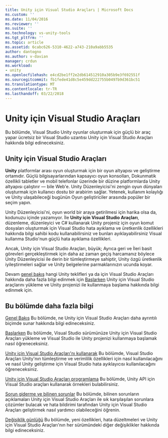 ```yaml
---
title: Unity için Visual Studio Araçları | Microsoft Docs
ms.custom: ''
ms.date: 11/04/2016
ms.reviewer: ''
ms.suite: ''
ms.technology: vs-unity-tools
ms.tgt_pltfrm: ''
ms.topic: article
ms.assetid: 6cabc626-5310-4622-a743-210a9abb5535
author: dantogno
ms.author: v-davian
manager: crdun
ms.workload:
- unity
ms.openlocfilehash: e4cd2be1ff2e2db614512910a305b9e3f692551f
ms.sourcegitcommit: fb1fede41d8c5e459dd222755b0497b9d361bc51
ms.translationtype: MT
ms.contentlocale: tr-TR
ms.lasthandoff: 03/22/2018
---
```

# <a name="visual-studio-tools-for-unity"></a>Unity için Visual Studio Araçları
Bu bölümde, Visual Studio Unity oyunlar oluşturmak için güçlü bir araç yapar ücretsiz bir Visual Studio uzantısı Unity için Visual Studio Araçları hakkında bilgi edineceksiniz.

## <a name="visual-studio-tools-for-unity"></a>Unity için Visual Studio Araçları
 **Unity** platformlar arası oyun oluşturmak için bir oyun altyapısı ve geliştirme ortamıdır. Güçlü bilgisayarlarından kapsayıcı oyun konsolları, Dokunmatik özellikli tabletler ve mobil telefonlar üzerinde bir düzine platformlarda Unity altyapısı çalıştırır — bile Web'e. Unity Düzenleyicisi'ni zengin oyun dünyaları oluşturmak için kullanıcı dostu bir arabirim sağlar. Yetenek, kullanım kolaylığı ve Unity ulaşabileceği bugünün Oyun geliştiriciler arasında popüler bir seçim yapın.

 Unity Düzenleyicisi'ni, oyun world bir araya getirilmesi için harika olsa da, kodunuzu içinde yazamıyor. İle **Unity için Visual Studio Araçları**, düzenleme, düzenleyici ve C# kullanarak Unity projeniz için oyun komut dosyaları oluşturmak için Visual Studio hata ayıklama ve üretkenlik özellikleri hakkında bilgi sahibi kodu kullanabilirsiniz ve bunları ayıklayabilirsiniz Visual kullanma Studio'nun güçlü hata ayıklama özellikleri.

 Ancak, Unity için Visual Studio Araçları, büyük; Ayrıca geri ve İleri basit görevleri gerçekleştirmek için daha az zaman geçiş harcamanız böylece Unity Düzenleyicisi ile derin bir tümleştirmeye sahiptir, Unity özgü üretkenlik iyileştirmeleri sağlar ve Unity belgelerine parmaklarınızın ucunda koyar.

 Devam [genel bakış](../cross-platform/overview-of-visual-studio-tools-for-unity.md) hangi Unity teklifleri ya da için Visual Studio Araçları hakkında daha fazla bilgi edinmek için [Başlarken](../cross-platform/getting-started-with-visual-studio-tools-for-unity.md) Unity için Visual Studio araçlarını yükleme ve Unity projenizi ile kullanmaya başlama hakkında bilgi edinmek için.

## <a name="more-in-this-section"></a>Bu bölümde daha fazla bilgi
 [Genel Bakış](../cross-platform/overview-of-visual-studio-tools-for-unity.md) Bu bölümde, ne Unity için Visual Studio Araçları daha ayrıntılı biçimde sunar hakkında bilgi edineceksiniz.

 [Başlarken](../cross-platform/getting-started-with-visual-studio-tools-for-unity.md) Bu bölümde, Visual Studio sürümünüze Unity için Visual Studio Araçları yükleme ve Visual Studio ile Unity projenizi kullanmaya başlamak nasıl öğreneceksiniz.

 [Unity için Visual Studio Araçları'nı kullanarak](../cross-platform/using-visual-studio-tools-for-unity.md) Bu bölümde, Visual Studio Araçları Unity'nın tümleştirme ve verimlilik özellikleri için nasıl kullanılacağını ve nasıl Unity geliştirme için Visual Studio hata ayıklayıcısı kullanılacağını öğreneceksiniz.

 [Unity için Visual Studio Araçları programlama](../cross-platform/programming-visual-studio-tools-for-unity.md) Bu bölümde, Unity API için Visual Studio araçları kullanarak örnekleri bulabilirsiniz.

 [Sorun giderme ve bilinen sorunlar](../cross-platform/troubleshooting-and-known-issues-visual-studio-tools-for-unity.md) Bu bölümde, bilinen sorunların açıklamaları Unity için Visual Studio Araçları ile sık karşılaşılan sorunlara çözümler bulacak ve hata bildirimi tarafından Unity için Visual Studio Araçları geliştirmek nasıl yardımcı olabileceğini öğrenin.

 [Değişiklik günlüğü](../cross-platform/change-log-visual-studio-tools-for-unity.md) Bu bölümde, yeni özellikleri, hata düzeltmeleri ve Unity için Visual Studio Araçları'nın her sürümündeki diğer değişiklikler hakkında bilgi edineceksiniz.
